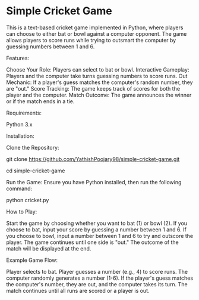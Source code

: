 # Simple Cricket Game

This is a text-based cricket game implemented in Python, where players can choose to either bat or bowl against a computer opponent. The game allows players to score runs while trying to outsmart the computer by guessing numbers between 1 and 6.

Features:

Choose Your Role: Players can select to bat or bowl.
Interactive Gameplay: Players and the computer take turns guessing numbers to score runs.
Out Mechanic: If a player's guess matches the computer's random number, they are "out."
Score Tracking: The game keeps track of scores for both the player and the computer.
Match Outcome: The game announces the winner or if the match ends in a tie.

Requirements:

Python 3.x

Installation:

Clone the Repository:

git clone https://github.com/YathishPoojary98/simple-cricket-game.git

cd simple-cricket-game

Run the Game: Ensure you have Python installed, then run the following command:

python cricket.py

How to Play:

Start the game by choosing whether you want to bat (1) or bowl (2).
If you choose to bat, input your score by guessing a number between 1 and 6.
If you choose to bowl, input a number between 1 and 6 to try and outscore the player.
The game continues until one side is "out." The outcome of the match will be displayed at the end.

Example Game Flow:

Player selects to bat.
Player guesses a number (e.g., 4) to score runs.
The computer randomly generates a number (1-6).
If the player's guess matches the computer's number, they are out, and the computer takes its turn.
The match continues until all runs are scored or a player is out.
